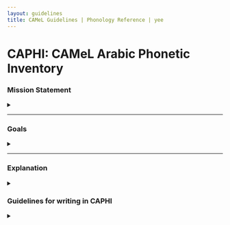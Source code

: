 ```yaml
---
layout: guidelines
title: CAMeL Guidelines | Phonology Reference | yee
---
```

CAPHI: CAMeL Arabic Phonetic Inventory
===

### Mission Statement
<details>

<summary>

   </summary>

  CAPHI is designed to provide a system for transcribing all sounds found in all the dialects of Arabic, including Modern Standard Arabic (MSA) in a simple and objective way, but still maintaining enough complexity to distinguish meaningful differences between dialects.
  
</details>

---

### Goals
<details>

<summary> 
   </summary>

  1. Coverage - cover all known dialects
  2. Simplicity - ignore minor differences in sounds that only linguists are trained to notice
  3. Extensibility - CAPHI can be used to describe dialectal differences that have not been previously documented or studied
  4. Representation - The writing system is precise enough to facilitate the above goals without being unnecessarily complex
  5. Intuitive form - The CAPHI alphabet was designed to have an intuitive relationship between the letters and the sounds they stand for, making it easy to learn and use
</details>

---

### Explanation
<details>

<summary> 
   </summary>

The CAMeL Arabic Phonetic Inventory (CAPHI) is a system for representing, i.e. transcribing, the production of Arabic utterances in any dialect, from Modern Standard Arabic (MSA) to the regional colloquial varieties. CAPHI represents every significant sound in all Arabic dialects with a unique letter, meaning that it can be used to represent different pronunciations of words that would otherwise be spelled in the same way according to MSA, CODA, Arabizi, or other Arabic spelling standards. Furthermore, the one-to-one relationship between the letters of CAPHI and the sounds they represent means that there will never be uncertainty regarding how to spell a given utterance.
The sounds represented in CAPHI consist of all the sounds that can be used to distinguish meaning in any dialect as well as other sounds which are confusable with sounds that distinguish meaning. A sound distinguishes meaning if you can exchange it for another sound in some context and change the meaning of the word in question.
For Example:
1. Sounds that distinguish meaning: /q/, commonly represented as ق; and /k/, commonly represented as ك, are two sounds used to distinguish meaning because exchanging one for the other can change the meaning of a word, i.e. /q a l b/, قلب, “heart”; and /k a l b/,   كلب, “dog”. If a sound distinguishes meaning in any single dialect, we include it as a sound in CAPHI, even if it is not used by any other dialect to distinguish meaning.
2. Sounds that do not distinguish meaning but are included in CAPHI: any sound in one dialect which does not distinguish meaning but is confusable with a meaning-distinguishing sound of another dialect is included in CAPHI. Iraqi Arabic has an emphatic p-sound, /p./ as well as a regular p-sound, /p/. The second of which is the only one that is used to distinguish meaning, but by listening closely, one can identify certain environments that cause the speaker to pronounce /p./ instead of /p/. Because many other dialects do not have a /p/, but only a b-sound, /b/, the /p./ is often confused with /b/, which is the most similar sound in many dialects. Thus, /p./ is included in CAPHI as it is useful in describing the dialectal differences between Iraqi and other dialects.
3. Sounds that do not distinguish meaning and are not included in CAPHI: a sound will not be included in CAPHI if it does not distinguish meaning and is not confusable with any other sound that does. All known Arabic dialects have emphatic consonants which affect the pronunciation of surrounding vowels. Thus the emphatic ص, /s./ in صار, /s. aa r/, “he became” causes the word to be pronounced something like /s. aa. r/ with a long emphatic /a/. On the other hand, in the word سار, /s aa r/ “he marched” the pronunciation of the vowel is unaffected, /s aa r/. While the emphaticness of the consonant distinguishes meaning in these two words, the resulting emphaticness that is pronounced when uttering the /a/ sound in صار, /s. aa. r/ is never used to distinguish meaning. It is just the result of the position of the vocal tract being affected by the preceding consonant. Thus, /aa./ does not exist in the CAPHI alphabet and neither do any such emphatic vowels because they would never be confused with any meaning-distinguishing sound except for the very sound from which they were derived. That is to say that /aa./ would only ever be confused with /aa/ and /uu./ with /uu/, etc. so we do not ask users to make these distinctions in pronunciations which can be very difficult to detect. 
However, in some words an emphatic consonant will cause some of its non-adjacent neighbors, even consonants, to become emphatic (التفخيم بالمجاورة). For example, the words صوت and سوط are pronounced the same in MSA: /s. a w t./.  For such words, all emphasized consonants will be indicated regardless of the spelling of the word. For example the Levantine word فستان is pronounced /f u s. t. aa n/, despite being spelled without any emphatic consonants.
4. Foreign and Borrowed words: occasionally foreign words are borrowed but retain some foreign pronunciation features. For such words, we will force the CAPHI representation to be limited to the CAPHI phonological symbol set. A special symbol (~) will be added to mark that this is an approximation.    
    1. Examples:
        1. blanc (French 'white', IPA /blɑ̃/)  ==>  /~ b l o n/
        2. train (French 'train', IPA /trɛ̃/) ==> /~ t r a n/
        3. musée (French 'museum', IPA /myze/)  ==> /~ m y u z e/
</details>





### Guidelines for writing in CAPHI
<details>

<summary>

   </summary>

General Instructions:
* Memorize the CAPHI Phonetic Inventory (see bottom of this page) and refer back to it as often as necessary.  
* Separate all sounds and boundary markers with a space. 
Begin and end CAPHI representations with a “/” (no need to put a space before or after these slashes).
* Word boundaries can be represented with a “#” when necessary.
Be sure to describe the entire phrase as you would pronounce it naturally without thinking of orthographic boundaries, and only place the # marker afterwards.  
* Say the word or utterance out loud and try to imagine a natural situation in which you would say it.
* Pay attention to how an utterance is said and not to how it is written, keeping in mind that pronunciation can change depending on the context of the utterance.
  
| CODA Arabic (Levantine)| English | CAPHI |
| :-------------: |:-------------:| :-----:|
| باكْتِب اِسْمِك يا بِلادِي عالشَمس الِي ما بِتغِيب| I write your name o’ my country on the sun that never sets | /b a k t i b # 2 i s m i k # y a # b l aa d i 3 a sh sh a m s # i l # m aa # b i t gh ii b/ |

</details>
